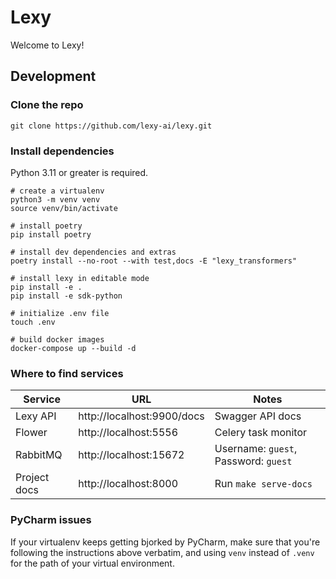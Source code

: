 # Lexy

Welcome to Lexy!
 
## Development

### Clone the repo

```Shell
git clone https://github.com/lexy-ai/lexy.git
```

### Install dependencies

Python 3.11 or greater is required. 

```Shell
# create a virtualenv
python3 -m venv venv 
source venv/bin/activate

# install poetry
pip install poetry

# install dev dependencies and extras
poetry install --no-root --with test,docs -E "lexy_transformers"

# install lexy in editable mode
pip install -e .
pip install -e sdk-python

# initialize .env file
touch .env

# build docker images
docker-compose up --build -d
```

### Where to find services

| Service      | URL                        | Notes                                |
|--------------|----------------------------|--------------------------------------|
| Lexy API     | http://localhost:9900/docs | Swagger API docs                     |
| Flower       | http://localhost:5556      | Celery task monitor                  |
| RabbitMQ     | http://localhost:15672     | Username: `guest`, Password: `guest` |
| Project docs | http://localhost:8000      | Run `make serve-docs`                |


### PyCharm issues

If your virtualenv keeps getting bjorked by PyCharm, make sure that you're following the instructions above verbatim, 
and using `venv` instead of `.venv` for the path of your virtual environment.
